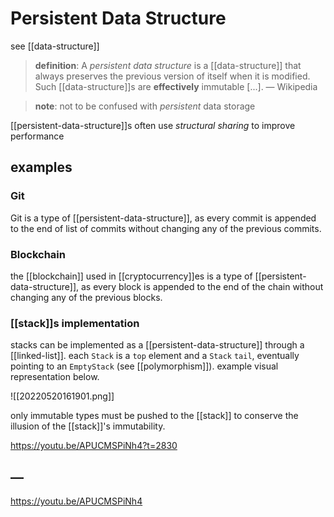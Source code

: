# Persistent Data Structure

see [[data-structure]]

> **definition**: A _persistent data structure_ is a [[data-structure]] that always preserves the previous version of itself when it is modified. Such [[data-structure]]s are **effectively** immutable [...]. &mdash; Wikipedia

> **note**: not to be confused with _persistent_ data storage

[[persistent-data-structure]]s often use _structural sharing_ to improve performance

## examples

### Git

Git is a type of [[persistent-data-structure]], as every commit is appended to the end of list of commits without changing any of the previous commits.

### Blockchain

the [[blockchain]] used in [[cryptocurrency]]es is a type of [[persistent-data-structure]], as every block is appended to the end of the chain without changing any of the previous blocks.

### [[stack]]s implementation

stacks can be implemented as a [[persistent-data-structure]] through a [[linked-list]]. each `Stack` is a `top` element and a `Stack` `tail`, eventually pointing to an `EmptyStack` (see [[polymorphism]]). example visual representation below.

![[20220520161901.png]]

only immutable types must be pushed to the [[stack]] to conserve the illusion of the [[stack]]'s immutability.

<https://youtu.be/APUCMSPiNh4?t=2830>

## &mdash;

<https://youtu.be/APUCMSPiNh4>
